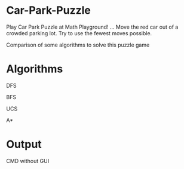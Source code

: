 # Car-Park-Puzzle
Play Car Park Puzzle at Math Playground! ... Move the red car out of a crowded parking lot. Try to use the fewest moves possible.

Comparison of some algorithms to solve this puzzle game

# Algorithms
DFS

BFS

UCS

A*

# Output
CMD without GUI
